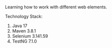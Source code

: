 Learning how to work with different web elements.

Technology Stack:

1. Java 17
2. Maven 3.8.1
3. Selenium 3.141.59
4. TestNG 7.1.0